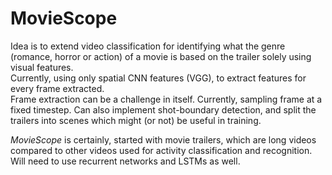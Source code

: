 # MovieScope
Idea is to extend video classification for identifying what the genre (romance, horror or action) of a movie is based
on the trailer solely using visual features.
<br>
Currently, using only spatial CNN features (VGG), to extract features for every frame extracted.
<br>
Frame extraction can be a challenge in itself. Currently, sampling frame at a fixed timestep. Can also implement
shot-boundary detection, and split the trailers into scenes which might (or not) be useful in training.

<i>MovieScope</i> is certainly, started with movie trailers, which are long videos compared to other videos used for
activity classification and recognition. Will need to use recurrent networks and LSTMs as well.
